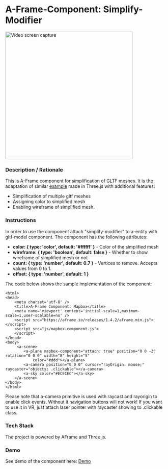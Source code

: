 # A-Frame-Component: Simplify-Modifier 
<img src="img/screenshot.gif" title="Video screen capture" alt="Video screen capture" height="400">

### **Description / Rationale**
This is A-Frame component for simplification of GLTF meshes. It is the adaptation of similar <a href="https://threejs.org/examples/webgl_modifier_simplifier.html">example</a> made in Three.js with additional features:
* Simplification of multiple gltf meshes
* Assigning color to simplified mesh
* Enabling wireframe of simplified mesh.


### **Instructions**
In order to use the component attach "simplify-modifier" to a-entity with gltf-model component. The component has the following attributes: 
* <b>color: { type: 'color', default: '#ffffff' }</b> - Color of the simplified mesh
* <b>wireframe: { type: 'boolean', default: false }</b> - Whether to show wireframe of simplified mesh or not
* <b>count: { type: 'number', default: 0.7 }</b> - Vertices to remove. Accepts values from 0 to 1. 
* <b>offset: { type: 'number', default: 1 }</b>

The code below shows the sample implementation of the component:
```
<html>
<head>
    <meta charset='utf-8' />
    <title>A-Frame Component: Mapbox</title>
    <meta name='viewport' content='initial-scale=1,maximum-scale=1,user-scalable=no' />
    <script src="https://aframe.io/releases/1.4.2/aframe.min.js"></script>
    <script src="js/mapbox-component.js">
    </script>
</head>
<body>
     <a-scene>
        <a-plane mapbox-component="attach: true" position="0 0 -3" rotation="0 0 0" width="8" height="5"
            color="#ddd"></a-plane>       
        <a-camera position="0 0 0" cursor="rayOrigin: mouse;" raycaster="objects: .clickable"></a-camera>
        <a-sky color="#ECECEC"></a-sky>
    </a-scene>
</body>
</html>
```
Please note that a-camera primitive is used with raycast and rayorigin to enable click events. Without it navigation buttons will not work! 
If you want to use it in VR, just attach laser pointer with raycaster showing to .clickable class.

### **Tech Stack**
The project is powered by AFrame and Three.js.

### **Demo**
See demo of the component here: [Demo](mapbox-component.glitch.me/)
